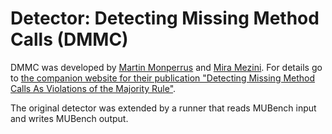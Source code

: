 # Detector: Detecting Missing Method Calls (DMMC)

DMMC was developed by [Martin Monperrus](http://www.monperrus.net/martin/) and [Mira Mezini](http://www.stg.tu-darmstadt.de/staff/mira_mezini/). For details go to [the companion website for their publication "Detecting Missing Method Calls As Violations of the Majority Rule"](http://www.monperrus.net/martin/dmmc).

The original detector was extended by a runner that reads MUBench input and writes MUBench output.

